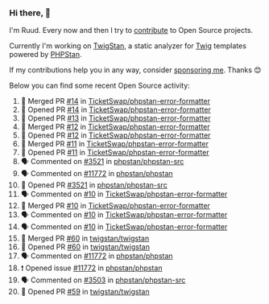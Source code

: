 ### Hi there, 👋

I'm Ruud. Every now and then I try to [contribute](https://github.com/pulls?q=+is%3Apr+author%3Aruudk+archived%3Afalse+is%3Apublic+) to Open Source projects.

Currently I'm working on [TwigStan](https://github.com/twigstan), a static analyzer for [Twig](https://twig.symfony.com/) templates powered by [PHPStan](https://phpstan.org/).

If my contributions help you in any way, consider [sponsoring me](https://github.com/sponsors/ruudk). Thanks 😊

Below you can find some recent Open Source activity:

<!--START_SECTION:activity-->
1. 🎉 Merged PR [#14](https://github.com/TicketSwap/phpstan-error-formatter/pull/14) in [TicketSwap/phpstan-error-formatter](https://github.com/TicketSwap/phpstan-error-formatter)
2. 💪 Opened PR [#14](https://github.com/TicketSwap/phpstan-error-formatter/pull/14) in [TicketSwap/phpstan-error-formatter](https://github.com/TicketSwap/phpstan-error-formatter)
3. 💪 Opened PR [#13](https://github.com/TicketSwap/phpstan-error-formatter/pull/13) in [TicketSwap/phpstan-error-formatter](https://github.com/TicketSwap/phpstan-error-formatter)
4. 🎉 Merged PR [#12](https://github.com/TicketSwap/phpstan-error-formatter/pull/12) in [TicketSwap/phpstan-error-formatter](https://github.com/TicketSwap/phpstan-error-formatter)
5. 💪 Opened PR [#12](https://github.com/TicketSwap/phpstan-error-formatter/pull/12) in [TicketSwap/phpstan-error-formatter](https://github.com/TicketSwap/phpstan-error-formatter)
6. 🎉 Merged PR [#11](https://github.com/TicketSwap/phpstan-error-formatter/pull/11) in [TicketSwap/phpstan-error-formatter](https://github.com/TicketSwap/phpstan-error-formatter)
7. 💪 Opened PR [#11](https://github.com/TicketSwap/phpstan-error-formatter/pull/11) in [TicketSwap/phpstan-error-formatter](https://github.com/TicketSwap/phpstan-error-formatter)
8. 🗣 Commented on [#3521](https://github.com/phpstan/phpstan-src/pull/3521#issuecomment-2386526584) in [phpstan/phpstan-src](https://github.com/phpstan/phpstan-src)
9. 🗣 Commented on [#11772](https://github.com/phpstan/phpstan/issues/11772#issuecomment-2386520356) in [phpstan/phpstan](https://github.com/phpstan/phpstan)
10. 💪 Opened PR [#3521](https://github.com/phpstan/phpstan-src/pull/3521) in [phpstan/phpstan-src](https://github.com/phpstan/phpstan-src)
11. 🗣 Commented on [#10](https://github.com/TicketSwap/phpstan-error-formatter/pull/10#issuecomment-2386297230) in [TicketSwap/phpstan-error-formatter](https://github.com/TicketSwap/phpstan-error-formatter)
12. 🎉 Merged PR [#10](https://github.com/TicketSwap/phpstan-error-formatter/pull/10) in [TicketSwap/phpstan-error-formatter](https://github.com/TicketSwap/phpstan-error-formatter)
13. 🗣 Commented on [#10](https://github.com/TicketSwap/phpstan-error-formatter/pull/10#issuecomment-2385557674) in [TicketSwap/phpstan-error-formatter](https://github.com/TicketSwap/phpstan-error-formatter)
14. 🗣 Commented on [#10](https://github.com/TicketSwap/phpstan-error-formatter/pull/10#issuecomment-2385516375) in [TicketSwap/phpstan-error-formatter](https://github.com/TicketSwap/phpstan-error-formatter)
15. 🎉 Merged PR [#60](https://github.com/twigstan/twigstan/pull/60) in [twigstan/twigstan](https://github.com/twigstan/twigstan)
16. 💪 Opened PR [#60](https://github.com/twigstan/twigstan/pull/60) in [twigstan/twigstan](https://github.com/twigstan/twigstan)
17. 🗣 Commented on [#11772](https://github.com/phpstan/phpstan/issues/11772#issuecomment-2385442830) in [phpstan/phpstan](https://github.com/phpstan/phpstan)
18. ❗ Opened issue [#11772](https://github.com/phpstan/phpstan/issues/11772) in [phpstan/phpstan](https://github.com/phpstan/phpstan)
19. 🗣 Commented on [#3503](https://github.com/phpstan/phpstan-src/pull/3503#issuecomment-2385335653) in [phpstan/phpstan-src](https://github.com/phpstan/phpstan-src)
20. 💪 Opened PR [#59](https://github.com/twigstan/twigstan/pull/59) in [twigstan/twigstan](https://github.com/twigstan/twigstan)
<!--END_SECTION:activity-->
